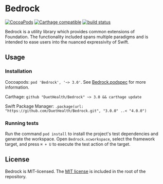 # Bedrock

[![CocoaPods](https://img.shields.io/cocoapods/v/Bedrock.svg)](https://cocoapods.org/pods/Bedrock)
[![Carthage compatible](https://img.shields.io/badge/Carthage-compatible-4BC51D.svg?style=flat)](https://github.com/Carthage/Carthage)
[![build status](https://img.shields.io/travis/DuetHealth/Bedrock.svg)](https://travis-ci.org/DuetHealth/Bedrock)

Bedrock is a utility library which provides common extensions of Foundation. The functionality included spans multiple paradigms and is intended to ease users into the nuanced expressivity of Swift.

## Usage

### Installation

Cocoapods: `pod 'Bedrock', '~> 3.0'`. See [Bedrock.podspec](Bedrock.podspec) for more information.

Carthage: `github "DuetHealth/Bedrock" ~> 3.0 && carthage update`

Swift Package Manager: `.package(url: "https://github.com/DuetHealth/Bedrock.git", "3.0.0" ..< "4.0.0")`

### Running tests

Run the command `pod install` to install the project's test dependencies and generate the workspace. Open `Bedrock.xcworkspace`, select the framework target, and press `⌘ + U` to execute the test action of the target.

## License

Bedrock is MIT-licensed. The [MIT license](LICENSE) is included in the root of the repository.
